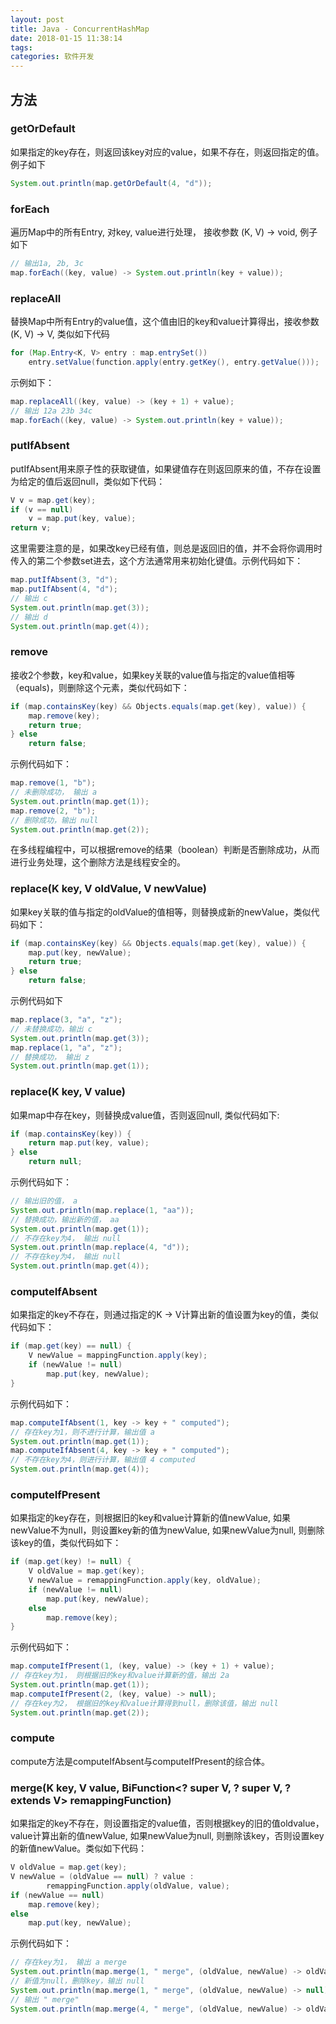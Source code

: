 ```yaml
---
layout: post
title: Java - ConcurrentHashMap
date: 2018-01-15 11:38:14
tags:
categories: 软件开发
---
```



## 方法

### getOrDefault
如果指定的key存在，则返回该key对应的value，如果不存在，则返回指定的值。例子如下
```java
System.out.println(map.getOrDefault(4, "d"));
```

### forEach 
遍历Map中的所有Entry, 对key, value进行处理， 接收参数 (K, V) -> void, 例子如下
```java
// 输出1a, 2b, 3c
map.forEach((key, value) -> System.out.println(key + value));
```

### replaceAll
替换Map中所有Entry的value值，这个值由旧的key和value计算得出，接收参数 (K, V) -> V, 类似如下代码
```java
for (Map.Entry<K, V> entry : map.entrySet())
    entry.setValue(function.apply(entry.getKey(), entry.getValue()));
```
示例如下：
```java
map.replaceAll((key, value) -> (key + 1) + value);
// 输出 12a 23b 34c
map.forEach((key, value) -> System.out.println(key + value));
```

### putIfAbsent 
putIfAbsent用来原子性的获取键值，如果键值存在则返回原来的值，不存在设置为给定的值后返回null，类似如下代码：
```java
V v = map.get(key);
if (v == null)
    v = map.put(key, value);
return v;
```
这里需要注意的是，如果改key已经有值，则总是返回旧的值，并不会将你调用时传入的第二个参数set进去，这个方法通常用来初始化键值。示例代码如下：
```java
map.putIfAbsent(3, "d");
map.putIfAbsent(4, "d");
// 输出 c
System.out.println(map.get(3));
// 输出 d
System.out.println(map.get(4));
```

### remove 
接收2个参数，key和value，如果key关联的value值与指定的value值相等（equals)，则删除这个元素，类似代码如下：
```java
if (map.containsKey(key) && Objects.equals(map.get(key), value)) {
    map.remove(key);
    return true;
} else
    return false;
```
示例代码如下：
```java
map.remove(1, "b");
// 未删除成功， 输出 a
System.out.println(map.get(1));
map.remove(2, "b");
// 删除成功，输出 null
System.out.println(map.get(2));

```
在多线程编程中，可以根据remove的结果（boolean）判断是否删除成功，从而进行业务处理，这个删除方法是线程安全的。

### replace(K key, V oldValue, V newValue)
如果key关联的值与指定的oldValue的值相等，则替换成新的newValue，类似代码如下：
```java
if (map.containsKey(key) && Objects.equals(map.get(key), value)) {
    map.put(key, newValue);
    return true;
} else
    return false;
```

示例代码如下
```java
map.replace(3, "a", "z");
// 未替换成功，输出 c
System.out.println(map.get(3));
map.replace(1, "a", "z");
// 替换成功， 输出 z
System.out.println(map.get(1));

```

### replace(K key, V value) 
如果map中存在key，则替换成value值，否则返回null, 类似代码如下:
```java
if (map.containsKey(key)) {
    return map.put(key, value);
} else
    return null;
```

示例代码如下：
```java
// 输出旧的值， a
System.out.println(map.replace(1, "aa"));
// 替换成功，输出新的值， aa
System.out.println(map.get(1));
// 不存在key为4， 输出 null
System.out.println(map.replace(4, "d"));
// 不存在key为4， 输出 null
System.out.println(map.get(4));

```

### computeIfAbsent
如果指定的key不存在，则通过指定的K -> V计算出新的值设置为key的值，类似代码如下：
```java
if (map.get(key) == null) {
    V newValue = mappingFunction.apply(key);
    if (newValue != null)
        map.put(key, newValue);
}
```

示例代码如下：
```java
map.computeIfAbsent(1, key -> key + " computed");
// 存在key为1，则不进行计算，输出值 a
System.out.println(map.get(1));
map.computeIfAbsent(4, key -> key + " computed");
// 不存在key为4，则进行计算，输出值 4 computed
System.out.println(map.get(4));
```

### computeIfPresent 
如果指定的key存在，则根据旧的key和value计算新的值newValue, 如果newValue不为null，则设置key新的值为newValue, 如果newValue为null, 则删除该key的值，类似代码如下：
```java
if (map.get(key) != null) {
    V oldValue = map.get(key);
    V newValue = remappingFunction.apply(key, oldValue);
    if (newValue != null)
        map.put(key, newValue);
    else
        map.remove(key);
}
```

示例代码如下：
```java
map.computeIfPresent(1, (key, value) -> (key + 1) + value);
// 存在key为1， 则根据旧的key和value计算新的值，输出 2a
System.out.println(map.get(1));
map.computeIfPresent(2, (key, value) -> null);
// 存在key为2， 根据旧的key和value计算得到null，删除该值，输出 null
System.out.println(map.get(2));
```

### compute 
compute方法是computeIfAbsent与computeIfPresent的综合体。

### merge(K key, V value, BiFunction<? super V, ? super V, ? extends V> remappingFunction) 

如果指定的key不存在，则设置指定的value值，否则根据key的旧的值oldvalue，value计算出新的值newValue, 如果newValue为null, 则删除该key，否则设置key的新值newValue。类似如下代码：
```java
V oldValue = map.get(key);
V newValue = (oldValue == null) ? value :
        remappingFunction.apply(oldValue, value);
if (newValue == null)
    map.remove(key);
else
    map.put(key, newValue);
```

示例代码如下：

```java
// 存在key为1， 输出 a merge
System.out.println(map.merge(1, " merge", (oldValue, newValue) -> oldValue + newValue));
// 新值为null，删除key，输出 null
System.out.println(map.merge(1, " merge", (oldValue, newValue) -> null));
// 输出 " merge"
System.out.println(map.merge(4, " merge", (oldValue, newValue) -> oldValue + newValue));

```